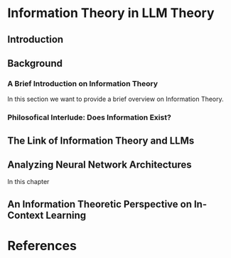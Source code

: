 

# Information Theory in LLM Theory

## Introduction

## Background

 

### A Brief Introduction on Information Theory

In this section we want to provide a brief overview on Information Theory. 


### Philosofical Interlude: Does Information Exist?




## The Link of Information Theory and LLMs

## Analyzing Neural Network Architectures

In this chapter 


## An Information Theoretic Perspective on In-Context Learning


# References
